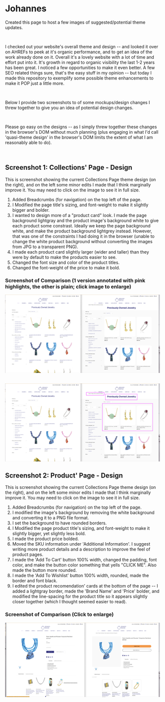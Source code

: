 # Johannes
Created this page to host a few images of suggested/potential theme updates. 

&nbsp;
&nbsp;

I checked out your website's overall theme and design -- and looked it over on AHREFs to peek at it's organic performance, and to get an idea of the work already done on it. Overall it's a lovely website with a lot of time and effort put into it. It's growth in regard to organic visibility the last 1-2 years has been great. I noticed a few opportunities to make it even better. A few SEO related things sure, that's the easy stuff in my opinion -- but today I made this repository to exemplify some possible theme enhancements to make it POP just a little more. 

&nbsp;
&nbsp;

Below I provide two screenshots to of some mockups/design changes I threw together to give you an idea of potential design changes. 

&nbsp;
&nbsp;

Please go easy on the designs -- as I simply threw together these changes in the browser's DOM without much planning (plus engaging in what I'd call 'quasi-theme design' in the browser's DOM limits the extent of what I am reasonably able to do). 

&nbsp;
&nbsp;
&nbsp;




## Screenshot 1: Collections' Page - Design
This is screenshot showing the current Collections Page theme design (on the right), and on the left some minor edits I made that I think marginally improve it. You may need to click on the image to see it in full size. 
1) Added Breadcrumbs (for navigation) on the top left of the page.
2) I Modified the page title's sizing, and font-weight to make it slightly bigger and bolder. 
3) I wanted to design more of a "product card" look. I made the page background lightgray and the product image's background white to give each product some constrast. Ideally we keep the page background white, and make the product background lightgrey instead. However, that was one of the constraints I had doing it in the browser (unable to change the white product background without converting the images from JPG to a transparent PNG).
4) I made each product card slightly larger (wider and taller) than they were by default to make the products easier to see.  
5) Changed the font size and color of the product titles.
6) Changed the font-weight of the price to make it bold. 


### Screenshot of Comparison (1 version annotated with pink highlights, the other is plain; click image to enlarge)
![Collection Page Mockup](./Collection%20Page%20Mockup.png)


&nbsp;
&nbsp;
![Collection Page Mockup Annotated](./Collection%20Page%20Mockup%20%28annotated%29.png)






## Screenshot 2: Product' Page - Design
This is screenshot showing the current Collections Page theme design (on the right), and on the left some minor edits I made that I think marginally improve it. You may need to click on the image to see it in full size. 
1) Added Breadcrumbs (for navigation) on the top left of the page.
2) I modified the image's background by removing the white background and converting it to a PNG file format.
3) I set the background to have rounded borders.
4) I Modified the page product title's sizing, and font-weight to make it slightly bigger, yet slightly less bold.
5) I made the product price bolded.
6) Moved the SKU information under 'Additional Information'. I suggest writing more product details and a description to improve the feel of product pages. 
7) I made the 'Add To Cart' button 100% width, changed the padding, font color, and make the button color something that yells "CLICK ME". Also made the button more rounded.
8) I made the 'Add To Wishlist' button 100% width, rounded, made the border and font black.
9) I edited the product recomendation' cards at the bottom of the page -- I added a lightgray border, made the 'Brand Name' and 'Price' bolder, and modified the line-spacing for the product title so it appears slightly closer together (which I thought seemed easier to read). 


### Screenshot of Comparison (Click to enlarge)
![Product Page Mockup](./Product%20Page%20Mockup.png)












